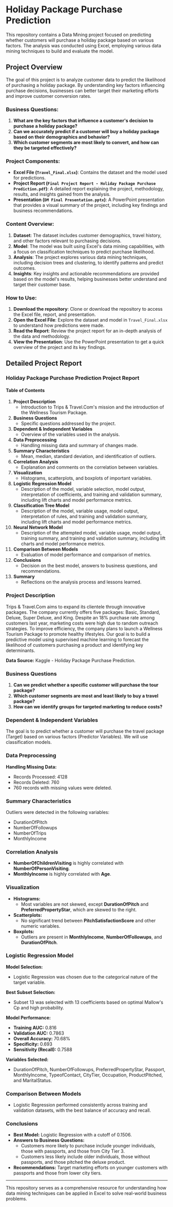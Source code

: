 # Holiday Package Purchase Prediction

This repository contains a Data Mining project focused on predicting whether customers will purchase a holiday package based on various factors. The analysis was conducted using Excel, employing various data mining techniques to build and evaluate the model.

## Project Overview

The goal of this project is to analyze customer data to predict the likelihood of purchasing a holiday package. By understanding key factors influencing purchase decisions, businesses can better target their marketing efforts and improve customer conversion rates.

### Business Questions:
1. **What are the key factors that influence a customer's decision to purchase a holiday package?**
2. **Can we accurately predict if a customer will buy a holiday package based on their demographics and behavior?**
3. **Which customer segments are most likely to convert, and how can they be targeted effectively?**

### Project Components:
- **Excel File (`Travel_Final.xlsx`)**: Contains the dataset and the model used for predictions.
- **Project Report (`Final Project Report - Holiday Package Purchase Prediction.pdf`)**: A detailed report explaining the project, methodology, results, and insights gained from the analysis.
- **Presentation (`DM Final Presentation.pptx`)**: A PowerPoint presentation that provides a visual summary of the project, including key findings and business recommendations.

### Content Overview:
1. **Dataset**: The dataset includes customer demographics, travel history, and other factors relevant to purchasing decisions.
2. **Model**: The model was built using Excel's data mining capabilities, with a focus on classification techniques to predict purchase likelihood.
3. **Analysis**: The project explores various data mining techniques, including decision trees and clustering, to identify patterns and predict outcomes.
4. **Insights**: Key insights and actionable recommendations are provided based on the model's results, helping businesses better understand and target their customer base.

### How to Use:
1. **Download the repository**: Clone or download the repository to access the Excel file, report, and presentation.
2. **Open the Excel File**: Explore the dataset and model in `Travel_Final.xlsx` to understand how predictions were made.
3. **Read the Report**: Review the project report for an in-depth analysis of the data and methodology.
4. **View the Presentation**: Use the PowerPoint presentation to get a quick overview of the project and its key findings.

## Detailed Project Report

### Holiday Package Purchase Prediction Project Report

#### Table of Contents
1. **Project Description**
   - Introduction to Trips & Travel.Com's mission and the introduction of the Wellness Tourism Package.
2. **Business Questions**
   - Specific questions addressed by the project.
3. **Dependent & Independent Variables**
   - Overview of the variables used in the analysis.
4. **Data Preprocessing**
   - Handling missing data and summary of changes made.
5. **Summary Characteristics**
   - Mean, median, standard deviation, and identification of outliers.
6. **Correlation Analysis**
   - Explanation and comments on the correlation between variables.
7. **Visualization**
   - Histograms, scatterplots, and boxplots of important variables.
8. **Logistic Regression Model**
   - Description of the model, variable selection, model output, interpretation of coefficients, and training and validation summary, including lift charts and model performance metrics.
9. **Classification Tree Model**
   - Description of the model, variable usage, model output, interpretation of rules, and training and validation summary, including lift charts and model performance metrics.
10. **Neural Network Model**
    - Description of the attempted model, variable usage, model output, training summary, and training and validation summary, including lift charts and model performance metrics.
11. **Comparison Between Models**
    - Evaluation of model performance and comparison of metrics.
12. **Conclusions**
    - Decision on the best model, answers to business questions, and recommendations.
13. **Summary**
    - Reflections on the analysis process and lessons learned.

### Project Description
Trips & Travel.Com aims to expand its clientele through innovative packages. The company currently offers five packages: Basic, Standard, Deluxe, Super Deluxe, and King. Despite an 18% purchase rate among customers last year, marketing costs were high due to random outreach strategies. To improve efficiency, the company plans to launch a Wellness Tourism Package to promote healthy lifestyles. Our goal is to build a predictive model using supervised machine learning to forecast the likelihood of customers purchasing a product and identifying key determinants.

**Data Source:** Kaggle - Holiday Package Purchase Prediction.

### Business Questions
1. **Can we predict whether a specific customer will purchase the tour package?**
2. **Which customer segments are most and least likely to buy a travel package?**
3. **How can we identify groups for targeted marketing to reduce costs?**

### Dependent & Independent Variables
The goal is to predict whether a customer will purchase the travel package (Target) based on various factors (Predictor Variables). We will use classification models.

### Data Preprocessing
**Handling Missing Data:**
- Records Processed: 4128
- Records Deleted: 760
- 760 records with missing values were deleted.

### Summary Characteristics
Outliers were detected in the following variables:
- DurationOfPitch
- NumberOfFollowups
- NumberOfTrips
- MonthlyIncome

### Correlation Analysis
- **NumberOfChildrenVisiting** is highly correlated with **NumberOfPersonVisiting**.
- **MonthlyIncome** is highly correlated with **Age**.

### Visualization
- **Histograms:**
  - Most variables are not skewed, except **DurationOfPitch** and **PreferredPropertyStar**, which are skewed to the right.
- **Scatterplots:**
  - No significant trend between **PitchSatisfactionScore** and other numeric variables.
- **Boxplots:**
  - Outliers are present in **MonthlyIncome**, **NumberOfFollowups**, and **DurationOfPitch**.

### Logistic Regression Model
**Model Selection:**
- Logistic Regression was chosen due to the categorical nature of the target variable.

**Best Subset Selection:**
- Subset 13 was selected with 13 coefficients based on optimal Mallow's Cp and high probability.

**Model Performance:**
- **Training AUC:** 0.816
- **Validation AUC:** 0.7863
- **Overall Accuracy:** 70.68%
- **Specificity:** 0.693
- **Sensitivity (Recall):** 0.7588

**Variables Selected:**
- DurationOfPitch, NumberOfFollowups, PreferredPropertyStar, Passport, MonthlyIncome, TypeofContact, CityTier, Occupation, ProductPitched, and MaritalStatus.

### Comparison Between Models
- Logistic Regression performed consistently across training and validation datasets, with the best balance of accuracy and recall.

### Conclusions
- **Best Model:** Logistic Regression with a cutoff of 0.1506.
- **Answers to Business Questions:**
  - Customers more likely to purchase include younger individuals, those with passports, and those from City Tier 3.
  - Customers less likely include older individuals, those without passports, and those pitched the deluxe product.
- **Recommendations:** Target marketing efforts on younger customers with passports and those from lower city tiers.

---

This repository serves as a comprehensive resource for understanding how data mining techniques can be applied in Excel to solve real-world business problems.
